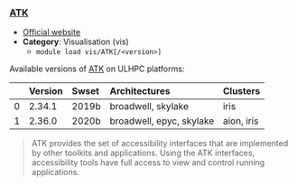 ### [ATK](https://developer.gnome.org/atk/)

* [Official website](https://developer.gnome.org/atk/)
* __Category__: Visualisation (vis)
    -  `module load vis/ATK[/<version>]`

Available versions of [ATK](https://developer.gnome.org/atk/) on ULHPC platforms:

|    | Version   | Swset   | Architectures            | Clusters   |
|---:|:----------|:--------|:-------------------------|:-----------|
|  0 | 2.34.1    | 2019b   | broadwell, skylake       | iris       |
|  1 | 2.36.0    | 2020b   | broadwell, epyc, skylake | aion, iris |

> ATK provides the set of accessibility interfaces that are implemented by other toolkits and applications. Using the ATK interfaces, accessibility tools have full access to view and control running applications.
